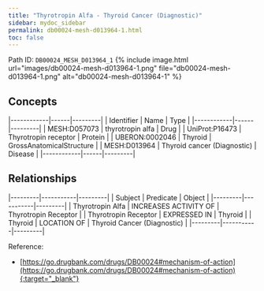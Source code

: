 ```yaml
---
title: "Thyrotropin Alfa - Thyroid Cancer (Diagnostic)"
sidebar: mydoc_sidebar
permalink: db00024-mesh-d013964-1.html
toc: false 
---
```



Path ID: `DB00024_MESH_D013964_1`
{% include image.html url="images/db00024-mesh-d013964-1.png" file="db00024-mesh-d013964-1.png" alt="db00024-mesh-d013964-1" %}

## Concepts

|------------|------|---------|
| Identifier | Name | Type    |
|------------|------|---------|
| MESH:D057073 | thyrotropin alfa | Drug |
| UniProt:P16473 | Thyrotropin receptor | Protein |
| UBERON:0002046 | Thyroid | GrossAnatomicalStructure |
| MESH:D013964 | Thyroid cancer (Diagnostic) | Disease |
|------------|------|---------|

## Relationships

|---------|-----------|---------|
| Subject | Predicate | Object  |
|---------|-----------|---------|
| Thyrotropin Alfa | INCREASES ACTIVITY OF | Thyrotropin Receptor |
| Thyrotropin Receptor | EXPRESSED IN | Thyroid |
| Thyroid | LOCATION OF | Thyroid Cancer (Diagnostic) |
|---------|-----------|---------|

Reference:
  - [https://go.drugbank.com/drugs/DB00024#mechanism-of-action](https://go.drugbank.com/drugs/DB00024#mechanism-of-action){:target="_blank"}